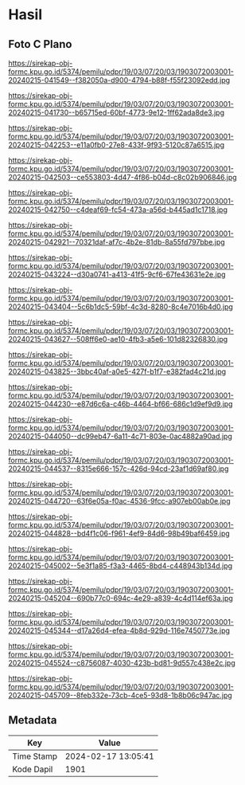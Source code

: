 # Hasil

## Foto C Plano

https://sirekap-obj-formc.kpu.go.id/5374/pemilu/pdpr/19/03/07/20/03/1903072003001-20240215-041549--f382050a-d900-4794-b88f-f55f23092edd.jpg

https://sirekap-obj-formc.kpu.go.id/5374/pemilu/pdpr/19/03/07/20/03/1903072003001-20240215-041730--b65715ed-60bf-4773-9e12-1ff62ada8de3.jpg

https://sirekap-obj-formc.kpu.go.id/5374/pemilu/pdpr/19/03/07/20/03/1903072003001-20240215-042253--e11a0fb0-27e8-433f-9f93-5120c87a6515.jpg

https://sirekap-obj-formc.kpu.go.id/5374/pemilu/pdpr/19/03/07/20/03/1903072003001-20240215-042503--ce553803-4d47-4f86-b04d-c8c02b906846.jpg

https://sirekap-obj-formc.kpu.go.id/5374/pemilu/pdpr/19/03/07/20/03/1903072003001-20240215-042750--c4deaf69-fc54-473a-a56d-b445ad1c1718.jpg

https://sirekap-obj-formc.kpu.go.id/5374/pemilu/pdpr/19/03/07/20/03/1903072003001-20240215-042921--70321daf-af7c-4b2e-81db-8a55fd797bbe.jpg

https://sirekap-obj-formc.kpu.go.id/5374/pemilu/pdpr/19/03/07/20/03/1903072003001-20240215-043224--d30a0741-a413-41f5-9cf6-67fe43631e2e.jpg

https://sirekap-obj-formc.kpu.go.id/5374/pemilu/pdpr/19/03/07/20/03/1903072003001-20240215-043404--5c6b1dc5-59bf-4c3d-8280-8c4e7016b4d0.jpg

https://sirekap-obj-formc.kpu.go.id/5374/pemilu/pdpr/19/03/07/20/03/1903072003001-20240215-043627--508ff6e0-ae10-4fb3-a5e6-101d82326830.jpg

https://sirekap-obj-formc.kpu.go.id/5374/pemilu/pdpr/19/03/07/20/03/1903072003001-20240215-043825--3bbc40af-a0e5-427f-b1f7-e382fad4c21d.jpg

https://sirekap-obj-formc.kpu.go.id/5374/pemilu/pdpr/19/03/07/20/03/1903072003001-20240215-044230--e87d6c6a-c46b-4464-bf66-686c1d9ef9d9.jpg

https://sirekap-obj-formc.kpu.go.id/5374/pemilu/pdpr/19/03/07/20/03/1903072003001-20240215-044050--dc99eb47-6a11-4c71-803e-0ac4882a90ad.jpg

https://sirekap-obj-formc.kpu.go.id/5374/pemilu/pdpr/19/03/07/20/03/1903072003001-20240215-044537--8315e666-157c-426d-94cd-23af1d69af80.jpg

https://sirekap-obj-formc.kpu.go.id/5374/pemilu/pdpr/19/03/07/20/03/1903072003001-20240215-044720--63f6e05a-f0ac-4536-9fcc-a907eb00ab0e.jpg

https://sirekap-obj-formc.kpu.go.id/5374/pemilu/pdpr/19/03/07/20/03/1903072003001-20240215-044828--bd4f1c06-f961-4ef9-84d6-98b49baf6459.jpg

https://sirekap-obj-formc.kpu.go.id/5374/pemilu/pdpr/19/03/07/20/03/1903072003001-20240215-045002--5e3f1a85-f3a3-4465-8bd4-c448943b134d.jpg

https://sirekap-obj-formc.kpu.go.id/5374/pemilu/pdpr/19/03/07/20/03/1903072003001-20240215-045204--690b77c0-694c-4e29-a839-4c4d114ef63a.jpg

https://sirekap-obj-formc.kpu.go.id/5374/pemilu/pdpr/19/03/07/20/03/1903072003001-20240215-045344--d17a26d4-efea-4b8d-929d-116e7450773e.jpg

https://sirekap-obj-formc.kpu.go.id/5374/pemilu/pdpr/19/03/07/20/03/1903072003001-20240215-045524--c8756087-4030-423b-bd81-9d557c438e2c.jpg

https://sirekap-obj-formc.kpu.go.id/5374/pemilu/pdpr/19/03/07/20/03/1903072003001-20240215-045709--8feb332e-73cb-4ce5-93d8-1b8b06c947ac.jpg


## Metadata

| Key        | Value               |
| ---------- | ------------------- |
| Time Stamp | 2024-02-17 13:05:41 |
| Kode Dapil | 1901                |




